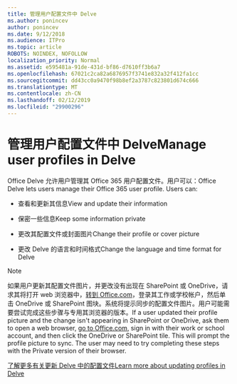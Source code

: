 ```yaml
---
title: 管理用户配置文件中 Delve
ms.author: ponincev
author: ponincev
ms.date: 9/12/2018
ms.audience: ITPro
ms.topic: article
ROBOTS: NOINDEX, NOFOLLOW
localization_priority: Normal
ms.assetid: e595481a-91de-431d-bf86-d7610ff3b6a7
ms.openlocfilehash: 67021c2ca82a6876957f3741e832a32f412fa1cc
ms.sourcegitcommit: dd43cc0a9470f98b8ef2a3787c823801d674c666
ms.translationtype: MT
ms.contentlocale: zh-CN
ms.lasthandoff: 02/12/2019
ms.locfileid: "29900296"
---
```

# <a name="manage-user-profiles-in-delve"></a><span data-ttu-id="27927-102">管理用户配置文件中 Delve</span><span class="sxs-lookup"><span data-stu-id="27927-102">Manage user profiles in Delve</span></span>

<span data-ttu-id="27927-p101">Office Delve 允许用户管理其 Office 365 用户配置文件。用户可以：</span><span class="sxs-lookup"><span data-stu-id="27927-p101">Office Delve lets users manage their Office 365 user profile. Users can:</span></span>
  
- <span data-ttu-id="27927-105">查看和更新其信息</span><span class="sxs-lookup"><span data-stu-id="27927-105">View and update their information</span></span>
    
- <span data-ttu-id="27927-106">保密一些信息</span><span class="sxs-lookup"><span data-stu-id="27927-106">Keep some information private</span></span>
    
- <span data-ttu-id="27927-107">更改其配置文件或封面图片</span><span class="sxs-lookup"><span data-stu-id="27927-107">Change their profile or cover picture</span></span>
    
- <span data-ttu-id="27927-108">更改 Delve 的语言和时间格式</span><span class="sxs-lookup"><span data-stu-id="27927-108">Change the language and time format for Delve</span></span>
    
> [!NOTE]
> <span data-ttu-id="27927-p102">如果用户更新其配置文件图片，并更改没有出现在 SharePoint 或 OneDrive，请求其将打开 web 浏览器中，[转到 Office.com](https://www.office.com)，登录其工作或学校帐户，然后单击 OneDrive 或 SharePoint 图块。系统将提示同步的配置文件图片。用户可能需要尝试完成这些步骤与专用其浏览器的版本。</span><span class="sxs-lookup"><span data-stu-id="27927-p102">If a user updated their profile picture and the change isn't appearing in SharePoint or OneDrive, ask them to open a web browser, [go to Office.com](https://www.office.com), sign in with their work or school account, and then click the OneDrive or SharePoint tile. This will prompt the profile picture to sync. The user may need to try completing these steps with the Private version of their browser.</span></span> 
  
[<span data-ttu-id="27927-111">了解更多有关更新 Delve 中的配置文件</span><span class="sxs-lookup"><span data-stu-id="27927-111">Learn more about updating profiles in Delve</span></span>](https://go.microsoft.com/fwlink/?linkid=735070)
  

